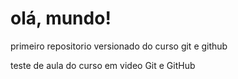 # olá, mundo!
 primeiro repositorio versionado do curso git e github

teste de aula do curso em video Git e GitHub